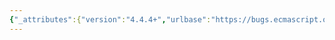 ```yaml
---
{"_attributes":{"version":"4.4.4+","urlbase":"https://bugs.ecmascript.org/","maintainer":"dherman@mozilla.com"},"bug":{"bug_id":845,"creation_ts":"2012-10-27 22:11:00 -0700","short_desc":"15.1.2.1: undefined \"realm\"","delta_ts":"2012-11-23 09:45:32 -0800","product":"Draft for 6th Edition","component":"editorial issue","version":"Rev 11: October 26, 2012 Draft","rep_platform":"All","op_sys":"All","bug_status":"RESOLVED","resolution":"FIXED","priority":"Normal","bug_severity":"normal","everconfirmed":true,"reporter":{"uid":"jmdyck","name":"Michael Dyck"},"assigned_to":{"uid":"allen","name":"Allen Wirfs-Brock"},"long_desc":[{"commentid":2240,"comment_count":0,"who":{"uid":"jmdyck","name":"Michael Dyck"},"bug_when":"2012-10-27 22:11:28 -0700","thetext":"In 15.1.2.1 \"eval(x)\",\nstep 18 says:\n    Set the evalCxt’s Realm to realm.\nbut 'realm' is not defined.\n\nChange it to \"evalRealm\"?"},{"commentid":2280,"comment_count":1,"who":{"uid":"allen","name":"Allen Wirfs-Brock"},"bug_when":"2012-10-29 15:59:06 -0700","thetext":"corrected in rev 12 editor's draft"},{"commentid":2617,"comment_count":2,"who":{"uid":"allen","name":"Allen Wirfs-Brock"},"bug_when":"2012-11-23 09:45:32 -0800","thetext":"corrected in rev 12, Nov. 22, 2012 draft"}]}}
---
```

